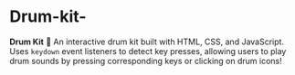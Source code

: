 # Drum-kit-
**Drum Kit** 🥁   An interactive drum kit built with HTML, CSS, and JavaScript. Uses `keydown` event listeners to detect key presses, allowing users to play drum sounds by pressing corresponding keys or clicking on drum icons!
